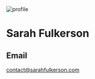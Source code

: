 ![profile](https://placebear.com/200/200)

# Sarah Fulkerson

## Email

[contact@sarahfulkerson.com](mailto:contact@sarahfulkerson.com)